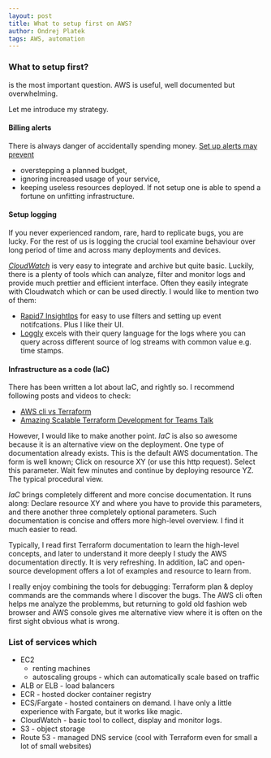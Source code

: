 ```yaml
---
layout: post
title: What to setup first on AWS?
author: Ondrej Platek
tags: AWS, automation
---
```


### What to setup first?
is the most important question.
AWS is useful, well documented but overwhelming.

Let me introduce my strategy.

#### Billing alerts
 There is always danger of accidentally spending money.
 [Set up alerts may prevent](https://docs.aws.amazon.com/AmazonCloudWatch/latest/monitoring/monitor_estimated_charges_with_cloudwatch.html#turning_on_billing_metrics)
  - overstepping a planned budget,
  - ignoring increased usage of your service,
  - keeping useless resources deployed.
 If not setup one is able to spend a fortune on unfitting infrastructure.

#### Setup logging
If you never experienced random, rare, hard to replicate bugs, you are lucky. For the rest of us is logging the crucial tool examine behaviour over long period of time and across many deployments and devices.

[*CloudWatch*](https://docs.aws.amazon.com/AmazonCloudWatch/latest/monitoring/WhatIsCloudWatch.html) is very easy to integrate and archive but quite basic.
Luckily, there is a plenty of tools which can analyze, filter and monitor logs and provide much prettier and efficient interface.
Often they easily integrate with Cloudwatch which or can be used directly.
I would like to mention two of them:
- [Rapid7 InsightIps](https://www.rapid7.com/products/insight-platform/) for easy to use filters and setting up event notifcations. Plus I like their UI.
- [Loggly](https://www.loggly.com/) excels with their query language for the logs where you can query across different source of log streams with common value e.g. time stamps.

#### Infrastructure as a code (IaC)
There has been written a lot about IaC, and rightly so.
I recommend following posts and videos to check:
 - [AWS cli vs Terraform](https://www.stratoscale.com/blog/datacenter/choosing-the-right-provisioning-tool-terraform-vs-aws-cloudformation/)
 - [Amazing Scalable Terraform Development for Teams Talk](https://www.youtube.com/watch?v=wgzgVm7Sqlk&t=3s)

However, I would like to make another point.
*IaC* is also so awesome because it is an alternative view on the deployment.
One type of documentation already exists. This is the default AWS documentation.
The form is well known; Click on resource XY (or use this http request). Select this parameter. Wait few minutes and continue by deploying resource YZ.
The typical procedural view.

*IaC* brings completely different and more concise documentation. It runs along: Declare resource XY and where you have to provide this parameters, and there another three completely optional parameters.
Such documentation is concise and offers more high-level overview.
I find it much easier to read.

Typically, I read first Terraform documentation to learn the high-level concepts, and later to understand it more deeply I study the AWS documentation directly.
It is very refreshing.
In addition, IaC and open-source development offers a lot of examples and resource to learn from.

I really enjoy combining the tools for debugging: Terraform plan & deploy commands are the commands where I discover the bugs. The AWS cli often helps me analyze the problemms, but returning to gold old fashion web browser and AWS console gives me alternative view where it is often on the first sight obvious what is wrong.

### List of services which
- EC2
    - renting machines
    - autoscaling groups - which can automatically scale based on traffic
- ALB or ELB - load balancers
- ECR - hosted docker container registry
- ECS/Fargate - hosted containers on demand. I have only a little experience with Fargate, but it works like magic.
- CloudWatch - basic tool to collect, display and monitor logs.
- S3 - object storage
- Route 53 - managed DNS service (cool with Terraform even for small a lot of small websites)
